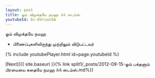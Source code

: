 ```yaml
---
layout: post
title: ஓம் விமுக்தயே நமஹ ௧௧ டைம்ஸ்
youtubeId: 6c-KVruxn5A
---
```

 
 
 ஓம் விமுக்தயே நமஹ  
 
 -  பிணைப்புகளிலிருந்து முற்றிலும் விடுபட்டவர் 
 
  
 
  
 
 
 
 
 
 


{% include youtubePlayer.html id=page.youtubeId %}
 
[Next]({{ site.baseurl }}{% link  split1/_posts/2012-09-15-ஓம் பக்தனாம் பிரமையை கதையே நமஹ ௧௧ டைம்ஸ்.md%})
 
